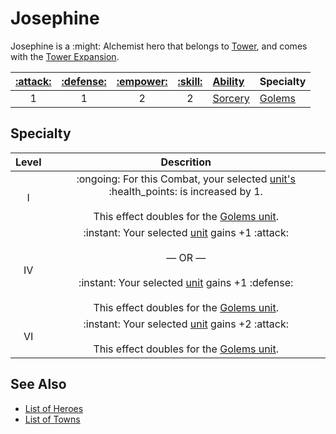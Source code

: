 # Josephine

Josephine is a :might: Alchemist hero that belongs to [Tower](../towns/tower.md), and comes with the [Tower Expansion](../content.md).

| [:attack:](../statistics/attack.md) | [:defense:](../statistics/defense.md) | [:empower:](../statistics/power.md) | [:skill:](../statistics/knowledge.md) | [Ability](../abilities.md) | Specialty |
| :---: | :---: | :---: | :---: | :--- | :--- |
| 1 | 1 | 2 | 2 | [Sorcery](../abilities/sorcery.md) | [Golems](#specialty) |


## Specialty

| Level | Descrition |
| :---: | :---: |
| Ⅰ | :ongoing: For this Combat, your selected [unit's](../units.md) :health_points: is increased by 1.<br><br>This effect doubles for the [Golems unit](../units/iron_golems.md). |
| Ⅳ | :instant: Your selected [unit](../units.md) gains +1 :attack:<br><br>— OR —<br><br>:instant: Your selected [unit](../units.md) gains +1 :defense:<br><br>This effect doubles for the [Golems unit](../units/iron_golems.md). |
| Ⅵ | :instant: Your selected [unit](../units.md) gains +2 :attack:<br><br>This effect doubles for the [Golems unit](../units/iron_golems.md). |


## See Also

- [List of Heroes](../heroes.md)
- [List of Towns](../towns.md)

